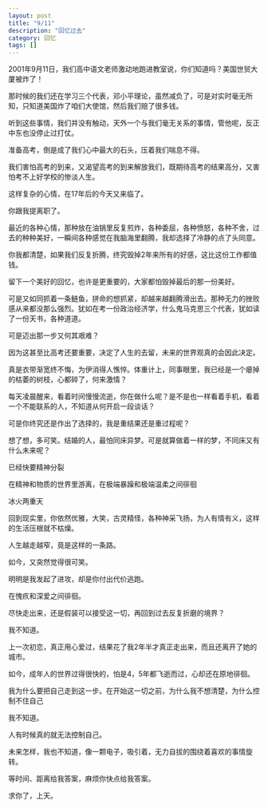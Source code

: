 ```yaml
---
layout: post
title: "9/11"
description: "回忆过去"
category: 回忆
tags: []
---
```


2001年9月11日，我们高中语文老师激动地跑进教室说，你们知道吗？美国世贸大厦被炸了！

那时候的我们还在学习三个代表，邓小平理论，虽然减负了，可是对实时毫无所知，只知道美国炸了咱们大使馆，然后我们赔了很多钱。

听到这些事情，我们并没有触动，天外一个与我们毫无关系的事情，管他呢，反正中东也没停止过打仗。

准备高考，倒是成了我们心中最大的石头，压着我们喘息不得。

我们害怕高考的到来，又渴望高考的到来解放我们，既期待高考的结果高分，又害怕考不上好学校的惨淡人生。

这样复杂的心情，在17年后的今天又来临了。

你跟我提离职了。

最近的各种心情，那种放在油锅里反复煎炸，各种委屈，各种愤怒，各种不舍，过去的种种美好，一瞬间各种感觉在我脑海里翻腾，我却选择了冷静的点了头同意。

你我都清楚，如果我们反复折腾，终究毁掉2年来所有的好感，这比这份工作都值钱。

留下一个美好的回忆，也许是更重要的，大家都怕毁掉最后的那一份美好。

可是又如同抓着一条鲢鱼，拼命的想抓紧，却越来越翻腾滑出去。那种无力的挫败感从来都没那么强烈。犹如在考一份政治经济学，什么鬼马克思三个代表，犹如读了一份天书，各种道道。

可是迈出那一步又何其艰难？

因为这甚至比高考还要重要，决定了人生的去留，未来的世界观真的会因此决定。

真是衣带渐宽终不悔，为伊消得人憔悴。体重计上，同事眼里，我已经是一个瘪掉的枯萎的树枝，心都碎了，何来激情？

每天凌晨醒来，看着时间慢慢流逝，你在做什么呢？是不是也一样看着手机，看着一个不能联系的人，不知道从何开启一段谈话？

可是你终究还是作出了选择的，我是重结果还是重过程呢？

想了想，多可笑。结婚的人，最怕同床异梦。可是就算做着一样的梦，不同床又有什么未来呢？

已经快要精神分裂

在精神和物质的世界里游离，在极端暴躁和极端温柔之间徘徊

冰火两重天

回到现实里，你依然优雅，大笑，古灵精怪，各种神采飞扬，为人有情有义，这样的生活压根就不枯燥。

人生越走越窄，竟是这样的一条路。


如今，又突然觉得很可笑。

明明是我发起了进攻，却是你付出代价逃跑。

在愧疚和深爱之间徘徊。

尽快走出来，还是假装可以接受这一切，再回到过去反复折磨的境界？

我不知道。

上一次初恋，真正用心爱过，结果花了我2年半才真正走出来，而且还离开了她的城市。

如今，成年人的世界过得很快的，怕是4，5年都飞逝而过，心却还在原地徘徊。

我为什么要把自己走到这一步。在开始这一切之前，为什么我不想清楚，为什么控制不住自己

我不知道。

人有时候真的就无法控制自己。

未来怎样，我也不知道，像一颗电子，吸引着，无力自拔的围绕着喜欢的事情旋转。

等时间、距离给我答案，麻烦你快点给我答案。

求你了，上天。










